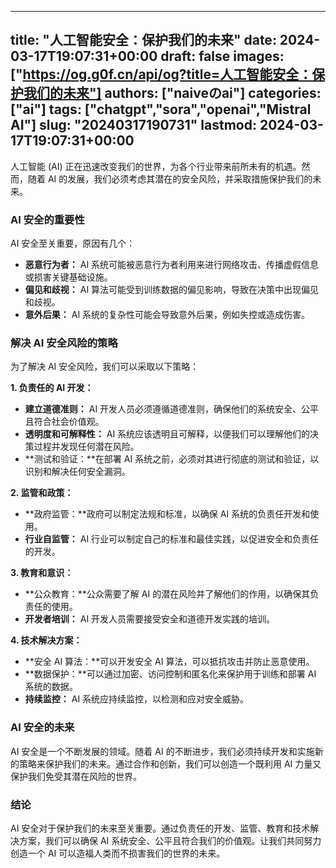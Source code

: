 
---
title: "人工智能安全：保护我们的未来"
date: 2024-03-17T19:07:31+00:00
draft: false
images: ["https://og.g0f.cn/api/og?title=人工智能安全：保护我们的未来"]
authors: ["naiveのai"]
categories: ["ai"]
tags: ["chatgpt","sora","openai","Mistral AI"]
slug: "20240317190731"
lastmod: 2024-03-17T19:07:31+00:00
---
人工智能 (AI) 正在迅速改变我们的世界，为各个行业带来前所未有的机遇。然而，随着 AI 的发展，我们必须考虑其潜在的安全风险，并采取措施保护我们的未来。

### AI 安全的重要性

AI 安全至关重要，原因有几个：

* **恶意行为者：** AI 系统可能被恶意行为者利用来进行网络攻击、传播虚假信息或损害关键基础设施。
* **偏见和歧视：** AI 算法可能受到训练数据的偏见影响，导致在决策中出现偏见和歧视。
* **意外后果：** AI 系统的复杂性可能会导致意外后果，例如失控或造成伤害。

### 解决 AI 安全风险的策略

为了解决 AI 安全风险，我们可以采取以下策略：

**1. 负责任的 AI 开发：**

* **建立道德准则：** AI 开发人员必须遵循道德准则，确保他们的系统安全、公平且符合社会价值观。
* **透明度和可解释性：** AI 系统应该透明且可解释，以便我们可以理解他们的决策过程并发现任何潜在风险。
* **测试和验证：**在部署 AI 系统之前，必须对其进行彻底的测试和验证，以识别和解决任何安全漏洞。

**2. 监管和政策：**

* **政府监管：**政府可以制定法规和标准，以确保 AI 系统的负责任开发和使用。
* **行业自监管：** AI 行业可以制定自己的标准和最佳实践，以促进安全和负责任的开发。

**3. 教育和意识：**

* **公众教育：**公众需要了解 AI 的潜在风险并了解他们的作用，以确保其负责任的使用。
* **开发者培训：** AI 开发人员需要接受安全和道德开发实践的培训。

**4. 技术解决方案：**

* **安全 AI 算法：**可以开发安全 AI 算法，可以抵抗攻击并防止恶意使用。
* **数据保护：**可以通过加密、访问控制和匿名化来保护用于训练和部署 AI 系统的数据。
* **持续监控：** AI 系统应持续监控，以检测和应对安全威胁。

### AI 安全的未来

AI 安全是一个不断发展的领域。随着 AI 的不断进步，我们必须持续开发和实施新的策略来保护我们的未来。通过合作和创新，我们可以创造一个既利用 AI 力量又保护我们免受其潜在风险的世界。

### 结论

AI 安全对于保护我们的未来至关重要。通过负责任的开发、监管、教育和技术解决方案，我们可以确保 AI 系统安全、公平且符合我们的价值观。让我们共同努力创造一个 AI 可以造福人类而不损害我们的世界的未来。